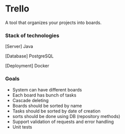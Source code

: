 # Trello 
A tool that organizes your projects into boards.

### Stack of technologies
[Server] Java

[Database] PostgreSQL

[Deployment] Docker

### Goals
- System can have different boards
- Each board has bunch of tasks
- Cascade deleting
- Boards should be sorted by name
- Tasks should be sorted by date of creation
- sorts should be done using DB (repository methods)
- Support validation of requests and error handling
- Unit tests